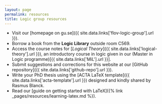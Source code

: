 ```yaml
---
layout: page
permalink: resources
title: Logic group resources
---
```

* Visit our [homepage on gu.se]({{ site.data.links['flov-logic-group'].url }}).
* Borrow a book from the **Logic Library** outside room C569.
* Access the course notes for [*Logical Theory*]({{ site.data.links['logical-theory'].url }}), an introductory course in logic given in our (Master in Logic programme)[{{ site.data.links['MiL'].url }}].
* Submit suggestions and corrections for this website at our [GitHub repository]({{ site.data.links['github-repo'].url }}).
* Write your PhD thesis using the [ACTA LaTeX template]({{ site.data.links['acta-template'].url }}) designed and kindly shared by Rasmus Blanck.
* Read our [guide on getting started with LaTeX]({% link _pages/resources/learning-latex.md %}).
